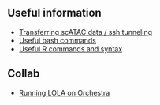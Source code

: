
<br><br>
## Useful information

- [Transferring scATAC data / ssh tunneling](rmd/scATAC_transfer.html)
- [Useful bash commands](rmd/bashHelp.html)
- [Useful R commands and syntax](rmd/Rcmds.html)

## Collab

- [Running LOLA on Orchestra](rmd/LOLA_Orchestra.html)

<br><br>